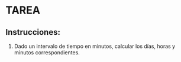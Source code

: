# TAREA

## Instrucciones:
1. Dado un intervalo de tiempo en minutos, calcular los días, horas y minutos correspondientes.
